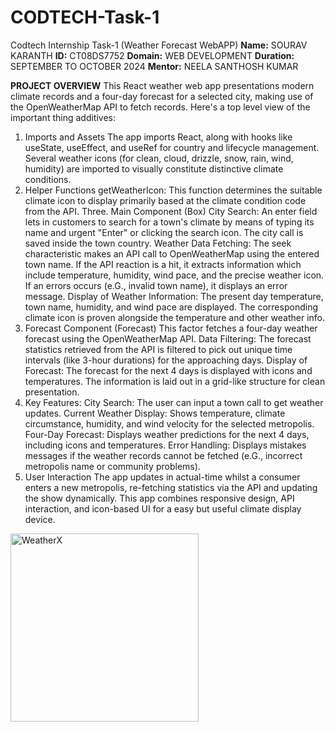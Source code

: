 # CODTECH-Task-1
Codtech Internship Task-1 (Weather Forecast WebAPP)
**Name:** SOURAV KARANTH
**ID:** CT08DS7752
**Domain:** WEB DEVELOPMENT
**Duration:** SEPTEMBER TO OCTOBER 2024 
**Mentor:** NEELA SANTHOSH KUMAR

**PROJECT OVERVIEW**
This React weather web app presentations modern climate records and a four-day forecast for a selected city, making use of the OpenWeatherMap API to fetch records. Here's a top level view of the important thing additives:

1. Imports and Assets
The app imports React, along with hooks like useState, useEffect, and useRef for country and lifecycle management.
Several weather icons (for clean, cloud, drizzle, snow, rain, wind, humidity) are imported to visually constitute distinctive climate conditions.
2. Helper Functions
getWeatherIcon: This function determines the suitable climate icon to display primarily based at the climate condition code from the API.
Three. Main Component (Box)
City Search: An enter field lets in customers to search for a town's climate by means of typing its name and urgent "Enter" or clicking the search icon. The city call is saved inside the town country.
Weather Data Fetching: The seek characteristic makes an API call to OpenWeatherMap using the entered town name. If the API reaction is a hit, it extracts information which include temperature, humidity, wind pace, and the precise weather icon. If an errors occurs (e.G., invalid town name), it displays an error message.
Display of Weather Information:
The present day temperature, town name, humidity, and wind pace are displayed.
The corresponding climate icon is proven alongside the temperature and other weather info.
4. Forecast Component (Forecast)
This factor fetches a four-day weather forecast using the OpenWeatherMap API.
Data Filtering: The forecast statistics retrieved from the API is filtered to pick out unique time intervals (like 3-hour durations) for the approaching days.
Display of Forecast: The forecast for the next 4 days is displayed with icons and temperatures. The information is laid out in a grid-like structure for clean presentation.
5. Key Features:
City Search: The user can input a town call to get weather updates.
Current Weather Display: Shows temperature, climate circumstance, humidity, and wind velocity for the selected metropolis.
Four-Day Forecast: Displays weather predictions for the next 4 days, including icons and temperatures.
Error Handling: Displays mistakes messages if the weather records cannot be fetched (e.G., incorrect metropolis name or community problems).
6. User Interaction
The app updates in actual-time whilst a consumer enters a new metropolis, re-fetching statistics via the API and updating the show dynamically.
This app combines responsive design, API interaction, and icon-based UI for a easy but useful climate display device.
<img width="301" alt="WeatherX" src="https://github.com/user-attachments/assets/105cccbd-0c24-491a-bcf8-cd4077fda920" >
